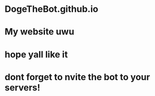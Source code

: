 # DogeTheBot.github.io
# My website uwu
# hope yall like it
# dont forget to nvite the bot to your servers!
